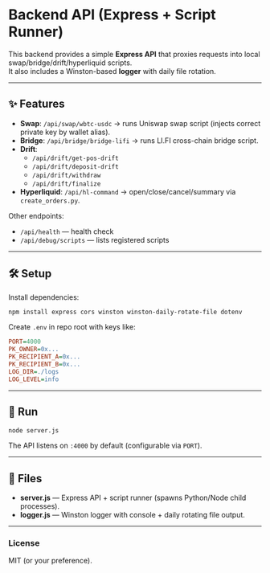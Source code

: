 # Backend API (Express + Script Runner)

This backend provides a simple **Express API** that proxies requests into local swap/bridge/drift/hyperliquid scripts.  
It also includes a Winston-based **logger** with daily file rotation.

---

## ✨ Features

- **Swap**: `/api/swap/wbtc-usdc` → runs Uniswap swap script (injects correct private key by wallet alias).
- **Bridge**: `/api/bridge/bridge-lifi` → runs LI.FI cross-chain bridge script.
- **Drift**:
  - `/api/drift/get-pos-drift`
  - `/api/drift/deposit-drift`
  - `/api/drift/withdraw`
  - `/api/drift/finalize`
- **Hyperliquid**: `/api/hl-command` → open/close/cancel/summary via `create_orders.py`.

Other endpoints:

- `/api/health` — health check
- `/api/debug/scripts` — lists registered scripts

---

## 🛠 Setup

Install dependencies:

```bash
npm install express cors winston winston-daily-rotate-file dotenv
```

Create `.env` in repo root with keys like:

```ini
PORT=4000
PK_OWNER=0x...
PK_RECIPIENT_A=0x...
PK_RECIPIENT_B=0x...
LOG_DIR=./logs
LOG_LEVEL=info
```

---

## 🚀 Run

```bash
node server.js
```

The API listens on `:4000` by default (configurable via `PORT`).

---

## 📁 Files

- **server.js** — Express API + script runner (spawns Python/Node child processes).
- **logger.js** — Winston logger with console + daily rotating file output.

---

### License

MIT (or your preference).
